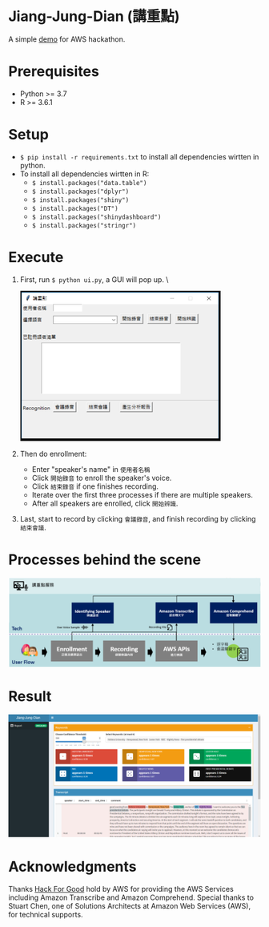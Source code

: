 # Jiang-Jung-Dian (講重點)
A simple [demo](website) for AWS hackathon.


# Prerequisites
- Python >= 3.7
- R >= 3.6.1

# Setup
- `$ pip install -r requirements.txt` to install all dependencies wirtten in python. 
- To install all dependencies wirtten in R: 
    - `$ install.packages("data.table")`
    - `$ install.packages("dplyr")`
    - `$ install.packages("shiny")`
    - `$ install.packages("DT")`
    - `$ install.packages("shinydashboard")`
    - `$ install.packages("stringr")`

# Execute
1. First, run `$ python ui.py`, a GUI will pop up. \

     <img src=./ui.png width="400" height="300">
     
2. Then do enrollment:
    - Enter "speaker's name" in `使用者名稱`
    - Click `開始錄音` to enroll the speaker's voice.
    - Click `結束錄音` if one finishes recording. 
    - Iterate over the first three processes if there are multiple speakers. 
    - After all speakers are enrolled, click `開始辨識`. 
3. Last, start to record by clicking `會議錄音`, and finish recording by clicking `結束會議`.  

# Processes behind the scene
![](./structure.PNG)

# Result
![](./result_with_shiny.png)

# Acknowledgments
Thanks [Hack For Good](https://awstaiwanhackathon2020.splashthat.com/) hold by AWS for providing the AWS Services including Amazon Transcribe and Amazon Comprehend. 
Special thanks to Stuart Chen, one of Solutions Architects at Amazon Web Services (AWS), for technical supports.  

